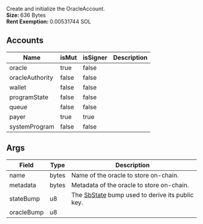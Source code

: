 Create and initialize the OracleAccount.<br /><b>Size: </b>636 Bytes<br /><b>Rent Exemption: </b>0.00531744 SOL

## Accounts

| Name            | isMut | isSigner | Description |
| --------------- | ----- | -------- | ----------- |
| oracle          | true  | false    |             |
| oracleAuthority | false | false    |             |
| wallet          | false | false    |             |
| programState    | false | false    |             |
| queue           | false | false    |             |
| payer           | true  | true     |             |
| systemProgram   | false | false    |             |

## Args

| Field      | Type  | Description                                                                     |
| ---------- | ----- | ------------------------------------------------------------------------------- |
| name       | bytes | Name of the oracle to store on-chain.                                           |
| metadata   | bytes | Metadata of the oracle to store on-chain.                                       |
| stateBump  | u8    | The [SbState](/solana/idl/accounts/SbState) bump used to derive its public key. |
| oracleBump | u8    |                                                                                 |
